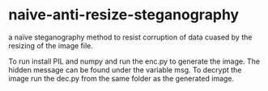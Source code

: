 # naive-anti-resize-steganography
a naïve steganography method to resist corruption of data cuased by the resizing of the image file.

To run install PIL and numpy and run the enc.py to generate the image. The hidden message can be found under the variable msg.
To decrypt the image run the dec.py from the same folder as the generated image.
